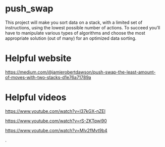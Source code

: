 # push_swap

This project will make you sort data on a stack, with a limited set of instructions, using
the lowest possible number of actions. To succeed you’ll have to manipulate various
types of algorithms and choose the most appropriate solution (out of many) for an
optimized data sorting.

# Helpful website

https://medium.com/@jamierobertdawson/push-swap-the-least-amount-of-moves-with-two-stacks-d1e76a71789a

# Helpful videos

https://www.youtube.com/watch?v=I37kGX-nZEI

https://www.youtube.com/watch?v=rS-ZKTqwi90

https://www.youtube.com/watch?v=Mlv2fMvt9b4

.
